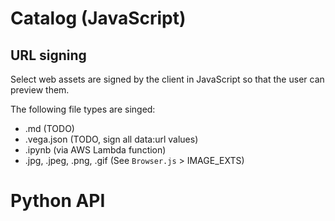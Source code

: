 # Catalog (JavaScript)

## URL signing
Select web assets are signed by the client in JavaScript so that the user
can preview them.

The following file types are singed:
* .md (TODO)
* .vega.json (TODO, sign all data:url values)
* .ipynb (via AWS Lambda function)
* .jpg, .jpeg, .png, .gif (See `Browser.js` > IMAGE_EXTS)

# Python API